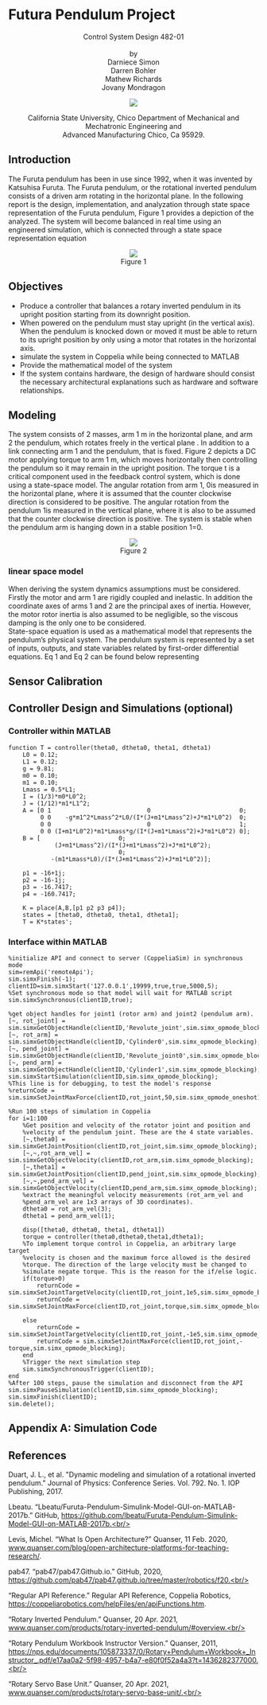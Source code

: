 # Futura Pendulum Project

<p align="center">
    Control System Design 482-01<br/>
    <br/>
    <!--insert img-->
    by<br/>
    Darniece Simon<br/>
    Darren Bohler<br/>
    Mathew Richards<br/>
    Jovany Mondragon
</p>
<p align="center">    
    
<img src="photos/csuchicologo.png">
    
</p>
<p align="center">   
    California State University, Chico Department of Mechanical and Mechatronic Engineering and<br/>
    Advanced Manufacturing Chico, Ca 95929.
</p>

  
  
## Introduction
The Furuta pendulum has been in use since 1992, when it was invented by Katsuhisa Furuta. The Furuta pendulum, or the rotational inverted pendulum consists of a driven arm rotating in the horizontal plane. In the following report is the design, implementation, and analyzation through state space representation of the Furuta pendulum, Figure 1 provides a depiction of the analyzed. The system will become balanced in real time using an engineered simulation, which is connected through a state space representation equation
<p align="center">  
    <img src="photos/figure1.jpg">
    <br/>
    Figure 1
    
</p>

## Objectives

- Produce a controller that balances a rotary inverted pendulum in its upright position starting from its downright position.
- When powered on the pendulum must stay upright (in the vertical axis). When the pendulum is knocked down or moved it must be able to return to its upright position by only using a motor that rotates in the horizontal axis.
- simulate the system in Coppelia while being connected to MATLAB
- Provide the mathematical model of the system
- If the system contains hardware, the design of hardware should consist the necessary architectural explanations such as hardware and software relationships.
## Modeling
The system consists of 2 masses, arm 1 m in the horizontal plane, and arm 2 the pendulum, which rotates freely in the vertical plane . In addition to a link connecting arm 1 and the pendulum, that is fixed. Figure 2 depicts a DC motor applying torque to arm 1 m, which moves horizontally then controlling the pendulum so it may remain in the upright position. The torque t is a critical component used in the feedback control system, which is done using a state-space model. The angular rotation from arm 1, 0is measured in the horizontal plane, where it is assumed that the counter clockwise direction is considered to be positive. The angular rotation from the pendulum 1is measured in the vertical plane, where it is also to be assumed that the counter clockwise direction is positive. The system is stable when the pendulum arm is hanging down in a stable position 1=0.
<p align="center">  
    <img src="photos/figure2.png">
    <br/>
    Figure 2
    
</p>


### linear space model
When deriving the system dynamics assumptions must be considered. Firstly the motor and arm 1 are rigidly coupled and inelastic. In addition the coordinate axes of arms 1 and 2 are the principal axes of inertia. However, the motor rotor inertia is also assumed to be negligible, so the viscous damping is the only one to be considered.      
State-space equation is used as a mathematical model that represents the pendulum’s physical system. The pendulum system is represented by a set of inputs, outputs, and state variables related by first-order differential equations. Eq 1 and Eq 2 can be found below representing 


## Sensor Calibration

## Controller Design and Simulations (optional)

### Controller within MATLAB
```
function T = controller(theta0, dtheta0, theta1, dtheta1)
    L0 = 0.12;
    L1 = 0.12;
    g = 9.81;
    m0 = 0.10;
    m1 = 0.10;
    Lmass = 0.5*L1;
    I = (1/3)*m0*L0^2;
    J = (1/12)*m1*L1^2;
    A = [0 1                           0                         0;
         0 0    -g*m1^2*Lmass^2*L0/(I*(J+m1*Lmass^2)+J*m1*L0^2)  0;
         0 0                           0                         1;
         0 0 (I+m1*L0^2)*m1*Lmass*g/(I*(J+m1*Lmass^2)+J*m1*L0^2) 0];
    B = [                      0;
             (J+m1*Lmass^2)/(I*(J+m1*Lmass^2)+J*m1*L0^2);
                               0;
            -(m1*Lmass*L0)/(I*(J+m1*Lmass^2)+J*m1*L0^2)];

    p1 = -16+1j;
    p2 = -16-1j;
    p3 = -16.7417;
    p4 = -160.7417;

    K = place(A,B,[p1 p2 p3 p4]);
    states = [theta0, dtheta0, theta1, dtheta1];
    T = K*states';
```
### Interface within MATLAB
```
%initialize API and connect to server (CoppeliaSim) in synchronous mode
sim=remApi('remoteApi');
sim.simxFinish(-1);
clientID=sim.simxStart('127.0.0.1',19999,true,true,5000,5);
%Set synchronous mode so that model will wait for MATLAB script
sim.simxSynchronous(clientID,true);

%get object handles for joint1 (rotor arm) and joint2 (pendulum arm).
[~, rot_joint] = sim.simxGetObjectHandle(clientID,'Revolute_joint',sim.simx_opmode_blocking);
[~, rot_arm] = sim.simxGetObjectHandle(clientID,'Cylinder0',sim.simx_opmode_blocking);
[~, pend_joint] = sim.simxGetObjectHandle(clientID,'Revolute_joint0',sim.simx_opmode_blocking);
[~, pend_arm] = sim.simxGetObjectHandle(clientID,'Cylinder1',sim.simx_opmode_blocking);
sim.simxStartSimulation(clientID,sim.simx_opmode_blocking);
%This line is for debugging, to test the model's response
%returnCode = sim.simxSetJointMaxForce(clientID,rot_joint,50,sim.simx_opmode_oneshot);

%Run 100 steps of simulation in Coppelia
for i=1:100
    %Get position and velocity of the rotator joint and position and
    %velocity of the pendulum joint. These are the 4 state variables.
    [~,theta0] = sim.simxGetJointPosition(clientID,rot_joint,sim.simx_opmode_blocking);    
    [~,~,rot_arm_vel] = sim.simxGetObjectVelocity(clientID,rot_arm,sim.simx_opmode_blocking);
    [~,theta1] = sim.simxGetJointPosition(clientID,pend_joint,sim.simx_opmode_blocking);    
    [~,~,pend_arm_vel] = sim.simxGetObjectVelocity(clientID,pend_arm,sim.simx_opmode_blocking);
    %extract the meaningful velocity measurements (rot_arm_vel and 
    %pend_arm_vel are 1x3 arrays of 3D coordinates). 
    dtheta0 = rot_arm_vel(3);
    dtheta1 = pend_arm_vel(1);
    
    disp([theta0, dtheta0, theta1, dtheta1])
    torque = controller(theta0,dtheta0,theta1,dtheta1);
    %To implement torque control in Coppelia, an arbitrary large target
    %velocity is chosen and the maximum force allowed is the desired
    %torque. The direction of the large velocity must be changed to
    %simulate negate torque. This is the reason for the if/else logic.
    if(torque>0)
        returnCode = sim.simxSetJointTargetVelocity(clientID,rot_joint,1e5,sim.simx_opmode_blocking);
        returnCode = sim.simxSetJointMaxForce(clientID,rot_joint,torque,sim.simx_opmode_blocking);
        
    else
        returnCode = sim.simxSetJointTargetVelocity(clientID,rot_joint,-1e5,sim.simx_opmode_blocking);
        returnCode = sim.simxSetJointMaxForce(clientID,rot_joint,-torque,sim.simx_opmode_blocking);
    end
    %Trigger the next simulation step
    sim.simxSynchronousTrigger(clientID);
end
%After 100 steps, pause the simulation and disconnect from the API
sim.simxPauseSimulation(clientID,sim.simx_opmode_blocking);
sim.simxFinish(clientID);
sim.delete();
```
## Appendix A: Simulation Code

## References
Duart, J. L., et al. "Dynamic modeling and simulation of a rotational inverted pendulum." Journal of Physics: Conference Series. Vol. 792. No. 1. IOP Publishing, 2017.<br/>

Lbeatu. “Lbeatu/Furuta-Pendulum-Simulink-Model-GUI-on-MATLAB-2017b.” GitHub, https://github.com/lbeatu/Furuta-Pendulum-Simulink-Model-GUI-on-MATLAB-2017b.<br/>

Levis, Michel. “What Is Open Architecture?” Quanser, 11 Feb. 2020, www.quanser.com/blog/open-architecture-platforms-for-teaching-research/. <br/>

pab47. “pab47/pab47.Github.io.” GitHub, 2020, https://github.com/pab47/pab47.github.io/tree/master/robotics/f20.<br/>

“Regular API Reference.” Regular API Reference, Coppelia Robotics, https://coppeliarobotics.com/helpFiles/en/apiFunctions.htm. <br/>

“Rotary Inverted Pendulum.” Quanser, 20 Apr. 2021, www.quanser.com/products/rotary-inverted-pendulum/#overview.<br/> 

“Rotary Pendulum Workbook Instructor Version.” Quanser, 2011, https://nps.edu/documents/105873337/0/Rotary+Pendulum+Workbook+_Instructor_.pdf/e17aa0a2-5f98-4957-b4a7-e80f0f52a4a3?t=1436282377000.<br/> 

“Rotary Servo Base Unit.” Quanser, 20 Apr. 2021, www.quanser.com/products/rotary-servo-base-unit/.<br/>

